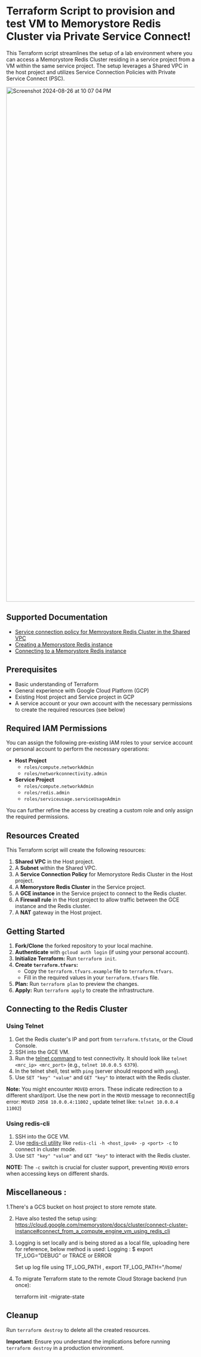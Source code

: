 # Terraform Script to provision and test VM to Memorystore Redis Cluster via Private Service Connect!

This Terraform script streamlines the setup of a lab environment where you can access a Memorystore Redis Cluster residing in a service project from a VM within the same service project. The setup leverages a Shared VPC in the host project and utilizes Service Connection Policies with Private Service Connect (PSC).

<img width="1376" alt="Screenshot 2024-08-26 at 10 07 04 PM" src="https://github.com/user-attachments/assets/9495cf98-190b-4bf3-a0ee-2678e4ca3ba7">


## Supported Documentation

* [Service connection policy for Memroystore Redis Cluster in the Shared VPC](https://cloud.google.com/memorystore/docs/cluster/instance-provisioning-shared-vpc#create_a_service_connection_policy)
* [Creating a Memorystore Redis instance](https://cloud.google.com/memorystore/docs/cluster/create-instance-terraform)
* [Connecting to a Memorystore Redis instance](https://cloud.google.com/memorystore/docs/cluster/connect-cluster-instance)

## Prerequisites

* Basic understanding of Terraform
* General experience with Google Cloud Platform (GCP)
* Existing Host project and Service project in GCP
* A service account or your own account with the necessary permissions to create the required resources (see below)

## Required IAM Permissions

You can assign the following pre-existing IAM roles to your service account or personal account to perform the necessary operations:

* **Host Project**
    * `roles/compute.networkAdmin`
    * `roles/networkconnectivity.admin`
* **Service Project**
    * `roles/compute.networkAdmin`
    * `roles/redis.admin`
    * `roles/serviceusage.serviceUsageAdmin`

You can further refine the access by creating a custom role and only assign the required permissions.

## Resources Created

This Terraform script will create the following resources:

1. **Shared VPC** in the Host project.
2. A **Subnet** within the Shared VPC.
3. A **Service Connection Policy** for Memorystore Redis Cluster in the Host project.
4. A **Memorystore Redis Cluster** in the Service project.
5. A **GCE instance** in the Service project to connect to the Redis cluster.
6. A **Firewall rule** in the Host project to allow traffic between the GCE instance and the Redis cluster.
7. A **NAT** gateway in the Host project.

## Getting Started

1. **Fork/Clone** the forked repository to your local machine.
2. **Authenticate** with `gcloud auth login` (if using your personal account).
3. **Initialize Terraform:** Run `terraform init`.
4. **Create `terraform.tfvars`:**
    * Copy the `terraform.tfvars.example` file to `terraform.tfvars`.
    * Fill in the required values in your `terraform.tfvars` file.
5. **Plan:** Run `terraform plan` to preview the changes.
6. **Apply:** Run `terraform apply` to create the infrastructure.

## Connecting to the Redis Cluster

### Using Telnet

1. Get the Redis cluster's IP and port from `terraform.tfstate`, or the Cloud Console.
2. SSH into the GCE VM.
3. Run the [telnet command](https://cloud.google.com/memorystore/docs/cluster/connect-cluster-instance) to test connectivity. It should look like `telnet <mrc_ip> <mrc_port>` (e.g., `telnet 10.0.0.5 6379`).
4. In the telnet shell, test with `ping` (server should respond with `pong`).
5. Use `SET "key" "value"` and `GET "key"` to interact with the Redis cluster.

**Note:** You might encounter `MOVED` errors. These indicate redirection to a different shard/port. Use the new port in the `MOVED` message to reconnect(Eg error: `MOVED 2058 10.0.0.4:11002` , update telnet like: `telnet 10.0.0.4 11002`)

### Using redis-cli

1. SSH into the GCE VM.
2. Use [redis-cli utility](https://cloud.google.com/memorystore/docs/cluster/connect-cluster-instance#connect_from_a_compute_engine_vm_using_redis_cli) like `redis-cli -h <host_ipv4> -p <port> -c` to connect in cluster mode.
3. Use `SET "key" "value"` and `GET "key"` to interact with the Redis cluster.

**NOTE:** The `-c` switch is crucial for cluster support, preventing `MOVED` errors when accessing keys on different shards. 

## Miscellaneous :

1.There's a GCS bucket on host project to store remote state.
  
2. Have also tested the setup using: https://cloud.google.com/memorystore/docs/cluster/connect-cluster-instance#connect_from_a_compute_engine_vm_using_redis_cli
  
3. Logging is set locally and is being stored as  a local file, uploading here for reference, below method is used:
   Logging : $ export TF_LOG=”DEBUG” or TRACE or ERROR

   Set up log file using TF_LOG_PATH ,  export TF_LOG_PATH="/home/

4. To migrate Terraform state to the remote Cloud Storage backend (run once):

    terraform init -migrate-state


## Cleanup

Run `terraform destroy` to delete all the created resources.

**Important:** Ensure you understand the implications before running `terraform destroy` in a production environment.





